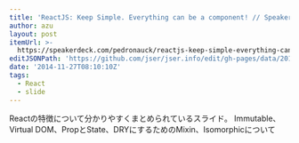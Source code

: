 ```yaml
---
title: 'ReactJS: Keep Simple. Everything can be a component! // Speaker Deck'
author: azu
layout: post
itemUrl: >-
  https://speakerdeck.com/pedronauck/reactjs-keep-simple-everything-can-be-a-component
editJSONPath: 'https://github.com/jser/jser.info/edit/gh-pages/data/2014/11/index.json'
date: '2014-11-27T08:10:10Z'
tags:
  - React
  - slide
---
```

Reactの特徴について分かりやすくまとめられているスライド。
Immutable、Virtual DOM、PropとState、DRYにするためのMixin、Isomorphicについて
